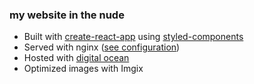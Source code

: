 ### my website in the nude

- Built with [create-react-app][1] using [styled-components][2]
- Served with nginx ([see configuration][3])
- Hosted with [digital ocean][4]
- Optimized images with Imgix

[1]: https://github.com/facebookincubator/create-react-app
[2]: https://github.com/styled-components/styled-components
[3]: https://github.com/jckfa/nginx-config
[4]: https://m.do.co/c/b09c1fce4b40
